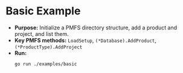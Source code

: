 # Basic Example

- **Purpose:** Initialize a PMFS directory structure, add a product and project, and list them.
- **Key PMFS methods:** `LoadSetup`, `(*Database).AddProduct`, `(*ProductType).AddProject`
- **Run:**
  ```bash
  go run ./examples/basic
  ```
